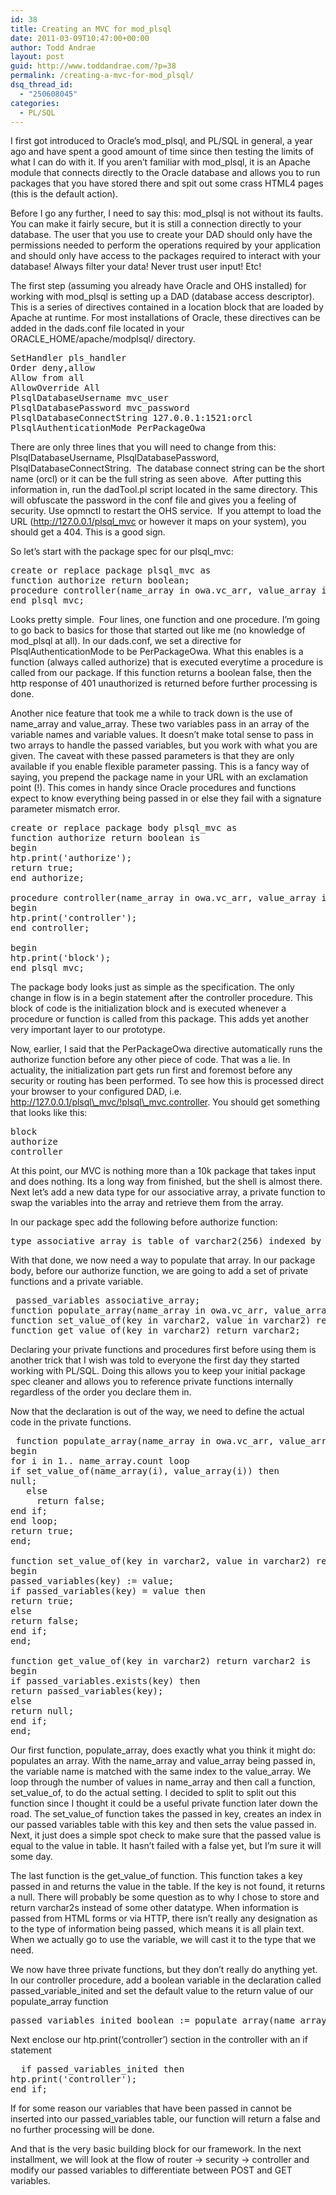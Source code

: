 ```yaml
---
id: 38
title: Creating an MVC for mod_plsql
date: 2011-03-09T10:47:00+00:00
author: Todd Andrae
layout: post
guid: http://www.toddandrae.com/?p=38
permalink: /creating-a-mvc-for-mod_plsql/
dsq_thread_id:
  - "250608045"
categories:
  - PL/SQL
---
```

I first got introduced to Oracle&#8217;s mod\_plsql, and PL/SQL in general, a year ago and have spent a good amount of time since then testing the limits of what I can do with it. If you aren&#8217;t familiar with mod\_plsql, it is an Apache module that connects directly to the Oracle database and allows you to run packages that you have stored there and spit out some crass HTML4 pages (this is the default action).<!--more-->

Before I go any further, I need to say this: mod_plsql is not without its faults. You can make it fairly secure, but it is still a connection directly to your database. The user that you use to create your DAD should only have the permissions needed to perform the operations required by your application and should only have access to the packages required to interact with your database! Always filter your data! Never trust user input! Etc!

The first step (assuming you already have Oracle and OHS installed) for working with mod\_plsql is setting up a DAD (database access descriptor). This is a series of directives contained in a location block that are loaded by Apache at runtime. For most installations of Oracle, these directives can be added in the dads.conf file located in your ORACLE\_HOME/apache/modplsql/ directory.

<pre class="brush: plain; title: ; notranslate" title="">SetHandler pls_handler
Order deny,allow
Allow from all
AllowOverride All
PlsqlDatabaseUsername mvc_user
PlsqlDatabasePassword mvc_password
PlsqlDatabaseConnectString 127.0.0.1:1521:orcl
PlsqlAuthenticationMode PerPackageOwa
</pre>

There are only three lines that you will need to change from this: PlsqlDatabaseUsername, PlsqlDatabasePassword, PlsqlDatabaseConnectString.  The database connect string can be the short name (orcl) or it can be the full string as seen above.  After putting this information in, run the dadTool.pl script located in the same directory. This will obfuscate the password in the conf file and gives you a feeling of security. Use opmnctl to restart the OHS service.  If you attempt to load the URL (http://127.0.0.1/plsql_mvc or however it maps on your system), you should get a 404. This is a good sign.

So let&#8217;s start with the package spec for our plsql_mvc:

<pre class="brush: sql; title: ; notranslate" title="">create or replace package plsql_mvc as
function authorize return boolean;
procedure controller(name_array in owa.vc_arr, value_array in owa.vc_arr);
end plsql_mvc;</pre>

Looks pretty simple.  Four lines, one function and one procedure. I&#8217;m going to go back to basics for those that started out like me (no knowledge of mod_plsql at all). In our dads.conf, we set a directive for PlsqlAuthenticationMode to be PerPackageOwa. What this enables is a function (always called authorize) that is executed everytime a procedure is called from our package. If this function returns a boolean false, then the http response of 401 unauthorized is returned before further processing is done.

Another nice feature that took me a while to track down is the use of name\_array and value\_array. These two variables pass in an array of the variable names and variable values. It doesn&#8217;t make total sense to pass in two arrays to handle the passed variables, but you work with what you are given. The caveat with these passed parameters is that they are only available if you enable flexible parameter passing. This is a fancy way of saying, you prepend the package name in your URL with an exclamation point (!). This comes in handy since Oracle procedures and functions expect to know everything being passed in or else they fail with a signature parameter mismatch error.

<pre class="brush: sql; title: ; notranslate" title="">create or replace package body plsql_mvc as
function authorize return boolean is
begin
htp.print('authorize');
return true;
end authorize;

procedure controller(name_array in owa.vc_arr, value_array in owa.vc_arr) is
begin
htp.print('controller');
end controller;

begin
htp.print('block');
end plsql_mvc;</pre>

The package body looks just as simple as the specification. The only change in flow is in a begin statement after the controller procedure. This block of code is the initialization block and is executed whenever a procedure or function is called from this package. This adds yet another very important layer to our prototype.

Now, earlier, I said that the PerPackageOwa directive automatically runs the authorize function before any other piece of code. That was a lie. In actuality, the initialization part gets run first and foremost before any security or routing has been performed. To see how this is processed direct your browser to your configured DAD, i.e. http://127.0.0.1/plsql\_mvc/!plsql\_mvc.controller. You should get something that looks like this:

<pre class="brush: plain; title: ; notranslate" title="">block
authorize
controller</pre>

At this point, our MVC is nothing more than a 10k package that takes input and does nothing. Its a long way from finished, but the shell is almost there. Next let&#8217;s add a new data type for our associative array, a private function to swap the variables into the array and retrieve them from the array.

In our package spec add the following before authorize function:

<pre class="brush: sql; title: ; notranslate" title="">type associative_array is table of varchar2(256) indexed by varchar2(256);</pre>

With that done, we now need a way to populate that array. In our package body, before our authorize function, we are going to add a set of private functions and a private variable.

<pre class="brush: sql; title: ; notranslate" title=""> passed_variables associative_array;
function populate_array(name_array in owa.vc_arr, value_array in owa.vc_arr) return boolean;
function set_value_of(key in varchar2, value in varchar2) return boolean;
function get_value_of(key in varchar2) return varchar2;</pre>

Declaring your private functions and procedures first before using them is another trick that I wish was told to everyone the first day they started working with PL/SQL. Doing this allows you to keep your initial package spec cleaner and allows you to reference private functions internally regardless of the order you declare them in.

Now that the declaration is out of the way, we need to define the actual code in the private functions.

<pre class="brush: sql; title: ; notranslate" title=""> function populate_array(name_array in owa.vc_arr, value_array in owa.vc_arr) return boolean is
begin
for i in 1.. name_array.count loop
if set_value_of(name_array(i), value_array(i)) then
null;
   else
     return false;
end if;
end loop;
return true;
end;

function set_value_of(key in varchar2, value in varchar2) return boolean is
begin
passed_variables(key) := value;
if passed_variables(key) = value then
return true;
else
return false;
end if;
end;

function get_value_of(key in varchar2) return varchar2 is
begin
if passed_variables.exists(key) then
return passed_variables(key);
else
return null;
end if;
end;</pre>

Our first function, populate\_array, does exactly what you think it might do: populates an array. With the name\_array and value\_array being passed in, the variable name is matched with the same index to the value\_array. We loop through the number of values in name\_array and then call a function, set\_value\_of, to do the actual setting. I decided to split to split out this function since I thought it could be a useful private function later down the road. The set\_value_of function takes the passed in key, creates an index in our passed variables table with this key and then sets the value passed in. Next, it just does a simple spot check to make sure that the passed value is equal to the value in table. It hasn&#8217;t failed with a false yet, but I&#8217;m sure it will some day.

The last function is the get\_value\_of function. This function takes a key passed in and returns the value in the table. If the key is not found, it returns a null. There will probably be some question as to why I chose to store and return varchar2s instead of some other datatype. When information is passed from HTML forms or via HTTP, there isn&#8217;t really any designation as to the type of information being passed, which means it is all plain text. When we actually go to use the variable, we will cast it to the type that we need.

We now have three private functions, but they don&#8217;t really do anything yet. In our controller procedure, add a boolean variable in the declaration called passed\_variable\_inited and set the default value to the return value of our populate_array function

<pre class="brush: sql; title: ; notranslate" title="">passed_variables_inited boolean := populate_array(name_array, value_array);</pre>

Next enclose our htp.print(&#8216;controller&#8217;) section in the controller with an if statement

<pre class="brush: sql; title: ; notranslate" title="">  if passed_variables_inited then
htp.print('controller');
end if;</pre>

If for some reason our variables that have been passed in cannot be inserted into our passed_variables table, our function will return a false and no further processing will be done.

And that is the very basic building block for our framework. In the next installment, we will look at the flow of router -> security -> controller and modify our passed variables to differentiate between POST and GET variables.